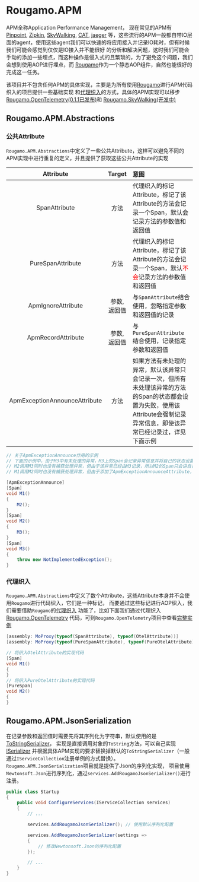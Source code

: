 # Rougamo.APM

APM全称Application Performance Management，
现在常见的APM有[Pinpoint](https://github.com/pinpoint-apm/pinpoint), [Zipkin](https://github.com/openzipkin/zipkin),
[SkyWalking](https://github.com/apache/skywalking), [CAT](https://github.com/dianping/cat), [jaeger](https://github.com/jaegertracing/jaeger)
等，这些流行的APM一般都自带IO层面的agent，使用这些agent我们可以快速的将应用接入并记录IO耗时，但有时候我们可能会感觉到仅仅是IO接入并不能很好
的分析和解决问题，这时我们可能会手动的添加一些埋点，而这种操作是侵入式的且繁琐的，为了避免这个问题，我们会想到使用AOP进行埋点，而
[Rougamo](https://github.com/inversionhourglass/Rougamo)作为一个静态AOP组件，自然也能很好的完成这一任务。

该项目并不包含任何APM的具体实现，主要是为所有使用[Rougamo](https://github.com/inversionhourglass/Rougamo)进行APM代码织入的项目提供一些基础实现
和[代理织入](#代理织入)的方式，具体的APM实现可以移步[Rougamo.OpenTelemetry(0.1.1已发布)](https://github.com/inversionhourglass/Rougamo.OpenTelemetry)和
[Rougamo.SkyWalking(开发中)](https://github.com/inversionhourglass/Rougamo.Skywalking)

## Rougamo.APM.Abstractions

### 公共Attribute

`Rougamo.APM.Abstractions`中定义了一些公共Attribute，这样可以避免不同的APM实现中进行重复的定义，并且提供了获取这些公共Attribute的实现

|Attribute|Target|意图|
|:--:|:--:|:--|
|SpanAttribute|方法|代理织入的标记Attribute，标记了该Attribute的方法会记录一个Span，默认会记录方法的参数值和返回值|
|PureSpanAttribute|方法|代理织入的标记Attribute，标记了该Attribute的方法会记录一个Span，默认<font color=red>不会</font>记录方法的参数值和返回值|
|ApmIgnoreAttribute|参数,返回值|与`SpanAttribute`结合使用，忽略指定参数和返回值的记录|
|ApmRecordAttribute|参数,返回值|与`PureSpanAttribute`结合使用，记录指定参数和返回值|
|ApmExceptionAnnounceAttribute|方法|如果方法有未处理的异常，默认该异常只会记录一次，但所有未处理该异常的方法的Span的状态都会设置为失败，使用该Attribute会强制记录异常信息，即使该异常已经记录过，详见下面示例|

```csharp
// 关于ApmExceptionAnnounce作用的示例
// 下面的示例中，由于M3中有未处理的异常，M3上的Span会记录异常信息并将自己的状态设置为失败，
// M2调用M3同时也没有捕获处理异常，但由于该异常已经由M3记录，所以M2的Span只会讲自己的状态设置为失败，并不会记录异常信息，
// M1调用M2同时也没有捕获处理异常，但由于添加了ApmExceptionAnnounceAttribute，所以除了将状态设置为失败外，还会记录异常信息

[ApmExceptionAnnounce]
[Span]
void M1()
{
    M2();
}
[Span]
void M2()
{
    M3();
}
[Span]
void M3()
{
    throw new NotImplementedException();
}
```

### 代理织入

`Rougamo.APM.Abstractions`中定义了数个Attribute，这些Attribute本身并不会使用`Rougamo`进行代码织入，它们是一种标记，
而要通过这些标记进行AOP织入，我们需要借助`Rougamo`的[代理织入](https://github.com/inversionhourglass/Rougamo/blob/master/README.md#attribute%E4%BB%A3%E7%90%86%E7%BB%87%E5%85%A5moproxyattribute)
功能了，比如下面我们通过代理织入[Rougamo.OpenTelemetry](https://github.com/inversionhourglass/Rougamo.OpenTelemetry)
代码，可到`Rougamo.OpenTelemetry`项目中查看[完整实例](https://github.com/inversionhourglass/Rougamo.OpenTelemetry/blob/master/test/sample/Rougamo.OpenTelemetryJaegerTest.AspNetCore/Utils/RandomUtils.cs)
```csharp
[assembly: MoProxy(typeof(SpanAttribute), typeof(OtelAttribute))]
[assembly: MoProxy(typeof(PureSpanAttribute), typeof(PureOtelAttribute))]

// 将织入OtelAttribute的实现代码
[Span]
void M1()
{
}
// 将织入PureOtelAttribute的实现代码
[PureSpan]
void M2()
{
}
```

## Rougamo.APM.JsonSerialization

在记录参数和返回值时需要先将其序列化为字符串，默认使用的是[ToStringSerializer](https://github.com/inversionhourglass/Rougamo.APM/blob/master/src/Rougamo.APM.Abstractions/Rougamo/APM/Serialization/ToStringSerializer.cs)，
实现是直接调用对象的`ToString`方法，可以自己实现[ISerializer](https://github.com/inversionhourglass/Rougamo.APM/blob/master/src/Rougamo.APM.Abstractions/Rougamo/APM/Serialization/ToStringSerializer.cs)
并根据具体APM实现的要求替换掉默认的`ToStringSerializer`（一般通过`IServiceCollection`注册单例的方式替换）。`Rougamo.APM.JsonSerialization`项目就是提供了Json的序列化实现，
项目使用`Newtonsoft.Json`进行序列化，通过`services.AddRougamoJsonSerializer()`进行注册。
```csharp
public class Startup
{
    public void ConfigureServices(IServiceCollection services)
    {
        // ...

        services.AddRougamoJsonSerializer(); // 使用默认序列化配置

        services.AddRougamoJsonSerializer(settings =>
        {
            // 修改Newtonsoft.Json的序列化配置
        });

        // ...
    }
}
```